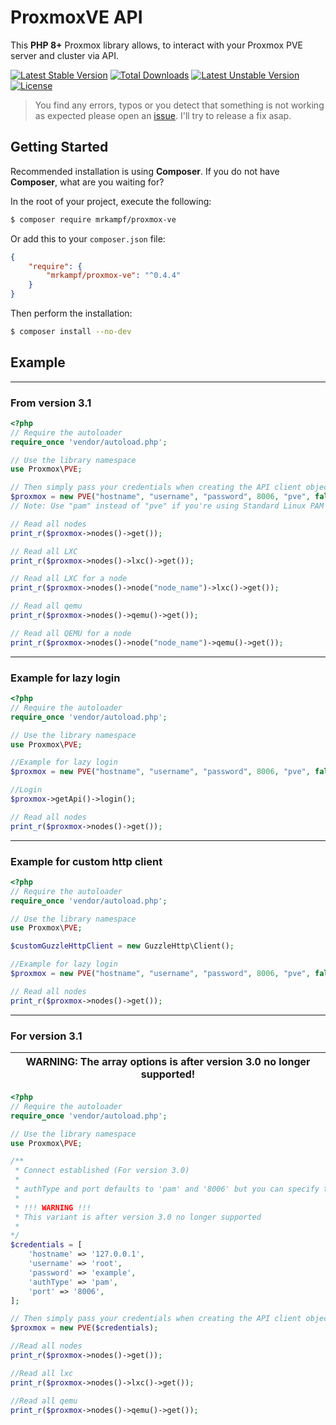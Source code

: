 # ProxmoxVE API
This **PHP 8+** Proxmox library allows, to interact with your Proxmox PVE server and cluster via API.

[![Latest Stable Version](https://poser.pugx.org/mrkampf/proxmox-ve/v/stable)](https://packagist.org/packages/mrkampf/proxmox-ve)
[![Total Downloads](https://poser.pugx.org/mrkampf/proxmox-ve/downloads)](https://packagist.org/packages/mrkampf/proxmox-ve)
[![Latest Unstable Version](https://poser.pugx.org/mrkampf/proxmox-ve/v/unstable)](https://packagist.org/packages/mrkampf/proxmox-ve)
[![License](https://poser.pugx.org/mrkampf/proxmox-ve/license)](https://packagist.org/packages/mrkampf/proxmox-ve)

> You find any errors, typos or you detect that something is not working as expected please open an [issue](https://github.com/MrKampf/proxmoxVE/issues/new). I'll try to release a fix asap.

## Getting Started

Recommended installation is using **Composer**. If you do not have **Composer**, what are you waiting for?

In the root of your project, execute the following:

```sh
$ composer require mrkampf/proxmox-ve
```

Or add this to your `composer.json` file:

```json
{
    "require": {
        "mrkampf/proxmox-ve": "^0.4.4"
    }
}
```

Then perform the installation:
```sh
$ composer install --no-dev
```

## Example

---
### From version 3.1

```php
<?php
// Require the autoloader
require_once 'vendor/autoload.php';

// Use the library namespace
use Proxmox\PVE;

// Then simply pass your credentials when creating the API client object.
$proxmox = new PVE("hostname", "username", "password", 8006, "pve", false);
// Note: Use "pam" instead of "pve" if you're using Standard Linux PAM authentication.

// Read all nodes
print_r($proxmox->nodes()->get());

// Read all LXC
print_r($proxmox->nodes()->lxc()->get());

// Read all LXC for a node
print_r($proxmox->nodes()->node("node_name")->lxc()->get());

// Read all qemu
print_r($proxmox->nodes()->qemu()->get());

// Read all QEMU for a node
print_r($proxmox->nodes()->node("node_name")->qemu()->get());

```

---
### Example for lazy login

```php
<?php
// Require the autoloader
require_once 'vendor/autoload.php';

// Use the library namespace
use Proxmox\PVE;

//Example for lazy login
$proxmox = new PVE("hostname", "username", "password", 8006, "pve", false, true);

//Login
$proxmox->getApi()->login();

// Read all nodes
print_r($proxmox->nodes()->get());

```

---
### Example for custom http client

```php
<?php
// Require the autoloader
require_once 'vendor/autoload.php';

// Use the library namespace
use Proxmox\PVE;

$customGuzzleHttpClient = new GuzzleHttp\Client();

//Example for lazy login
$proxmox = new PVE("hostname", "username", "password", 8006, "pve", false, false, $customGuzzleHttpClient);

// Read all nodes
print_r($proxmox->nodes()->get());

```

---
### For version 3.1

| WARNING: The array options is after version 3.0 no longer supported! |
| --- |

```php
<?php
// Require the autoloader
require_once 'vendor/autoload.php';

// Use the library namespace
use Proxmox\PVE;

/**
 * Connect established (For version 3.0) 
 * 
 * authType and port defaults to 'pam' and '8006' but you can specify them like so
 * 
 * !!! WARNING !!!
 * This variant is after version 3.0 no longer supported
 * 
*/
$credentials = [
    'hostname' => '127.0.0.1',
    'username' => 'root',
    'password' => 'example',
    'authType' => 'pam',
    'port' => '8006',
];

// Then simply pass your credentials when creating the API client object.
$proxmox = new PVE($credentials);

//Read all nodes
print_r($proxmox->nodes()->get());

//Read all lxc
print_r($proxmox->nodes()->lxc()->get());

//Read all qemu
print_r($proxmox->nodes()->qemu()->get());
```

[LICENSE]:./LICENSE
[PVE2 API Documentation]:http://pve.proxmox.com/pve-docs/api-viewer/index.html
[ProxmoxVE API]:http://pve.proxmox.com/wiki/Proxmox_VE_API
[Proxmox wiki]:http://pve.proxmox.com/wiki
[Composer]:https://getcomposer.org/
